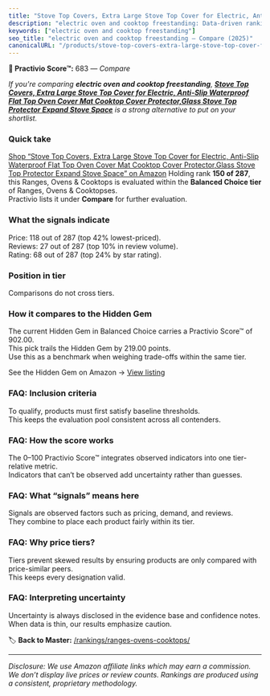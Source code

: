 ```yaml
---
title: "Stove Top Covers, Extra Large Stove Top Cover for Electric, Anti-Slip Waterproof Flat Top Oven Cover Mat Cooktop Cover Protector,Glass Stove Top Protector Expand Stove Space"
description: "electric oven and cooktop freestanding: Data-driven ranking using the Practivio Score™. Positioned by quality, value, demand, findability, momentum."
keywords: ["electric oven and cooktop freestanding"]
seo_title: "electric oven and cooktop freestanding — Compare (2025)"
canonicalURL: "/products/stove-top-covers-extra-large-stove-top-cover-for-electric-anti-slip-waterproof-flat-top-oven-cover-mat-cooktop-cover-protectorglass-stove-top-protector-expand-stove-space-B0BRMZLJVQ/"
---
```


**🛒 Practivio Score™:** 683 — _Compare_


*If you're comparing **electric oven and cooktop freestanding**, **[Stove Top Covers, Extra Large Stove Top Cover for Electric, Anti-Slip Waterproof Flat Top Oven Cover Mat Cooktop Cover Protector,Glass Stove Top Protector Expand Stove Space](https://www.amazon.com/dp/B0BRMZLJVQ?tag=practivio-20)** is a strong alternative to put on your shortlist.*
### Quick take
[Shop “Stove Top Covers, Extra Large Stove Top Cover for Electric, Anti-Slip Waterproof Flat Top Oven Cover Mat Cooktop Cover Protector,Glass Stove Top Protector Expand Stove Space” on Amazon](https://www.amazon.com/dp/B0BRMZLJVQ?tag=practivio-20)
Holding rank **150 of 287**, this Ranges, Ovens & Cooktops is evaluated within the **Balanced Choice tier** of Ranges, Ovens & Cooktopses.  
Practivio lists it under **Compare** for further evaluation.

### What the signals indicate
Price: 118 out of 287 (top 42% lowest-priced).  
Reviews: 27 out of 287 (top 10% in review volume).  
Rating: 68 out of 287 (top 24% by star rating).  

### Position in tier
Comparisons do not cross tiers.

### How it compares to the Hidden Gem
The current Hidden Gem in Balanced Choice carries a Practivio Score™ of 902.00.  
This pick trails the Hidden Gem by 219.00 points.  
Use this as a benchmark when weighing trade-offs within the same tier.  

See the Hidden Gem on Amazon → [View listing](https://www.amazon.com/dp/B0824W5FWS?tag=practivio-20)

### FAQ: Inclusion criteria
To qualify, products must first satisfy baseline thresholds.  
This keeps the evaluation pool consistent across all contenders.

### FAQ: How the score works
The 0–100 Practivio Score™ integrates observed indicators into one tier-relative metric.  
Indicators that can’t be observed add uncertainty rather than guesses.

### FAQ: What “signals” means here
Signals are observed factors such as pricing, demand, and reviews.  
They combine to place each product fairly within its tier.

### FAQ: Why price tiers?
Tiers prevent skewed results by ensuring products are only compared with price-similar peers.  
This keeps every designation valid.

### FAQ: Interpreting uncertainty
Uncertainty is always disclosed in the evidence base and confidence notes.  
When data is thin, our results emphasize caution.

<!-- Missing template for Compare/CompareWithinPriceClass -->


🏷️ **Back to Master:** [/rankings/ranges-ovens-cooktops/](/rankings/ranges-ovens-cooktops/)

---
_Disclosure: We use Amazon affiliate links which may earn a commission. We don’t display live prices or review counts. Rankings are produced using a consistent, proprietary methodology._
